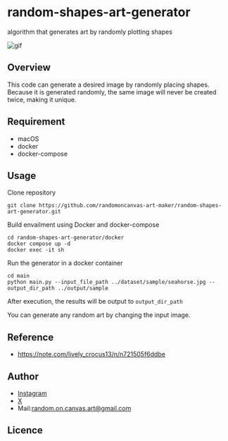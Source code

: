 # random-shapes-art-generator
algorithm that generates art by randomly plotting shapes

![gif](https://github.com/randomoncanvas-art-maker/random-shapes-art-generator/blob/feature/infrastructure/images/sample_animation_seahorse.GIF)

## Overview
This code can generate a desired image by randomly placing shapes.
Because it is generated randomly, the same image will never be created twice, making it unique.

## Requirement
- macOS
- docker
- docker-compose

## Usage
Clone repository
```
git clone https://github.com/randomoncanvas-art-maker/random-shapes-art-generator.git
```
Build envailment using Docker and docker-compose
```
cd random-shapes-art-generator/docker
docker compose up -d
docker exec -it sh
```
Run the generator in a docker container
```
cd main
python main.py --input_file_path ../dataset/sample/seahorse.jpg --output_dir_path ../output/sample
```
After execution, the results will be output to `output_dir_path`

You can generate any random art by changing the input image.

## Reference
- https://note.com/lively_crocus13/n/n721505f6ddbe

## Author
- [Instagram](https://www.instagram.com/random.on.canvas_art?igsh=dTRkaGRwZ3NnNXBo&utm_source=qr)
- [X](https://x.com/randomoncanvas?s=21&t=FNt_GNO6GCVhZ_ytUxNxKw)
- Mail:random.on.canvas.art@gmail.com

## Licence

